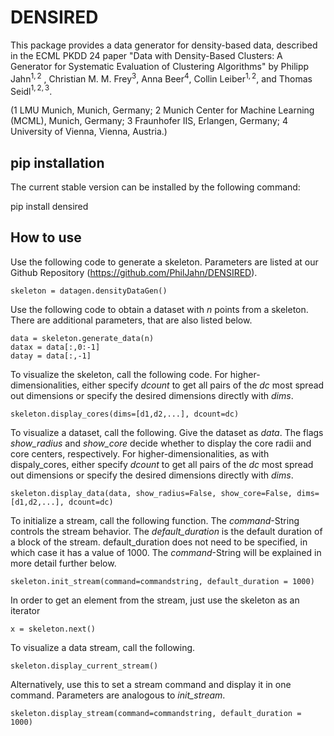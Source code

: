 # DENSIRED

This package provides a data generator for density-based data, described in the ECML PKDD 24 paper "Data with Density-Based Clusters: A Generator for Systematic Evaluation of Clustering Algorithms" by Philipp Jahn$^{1,2}$ , Christian M. M. Frey$^{3}$, Anna Beer$^{4}$, Collin Leiber$^{1,2}$, and Thomas Seidl$^{1,2,3}$.

(1 LMU Munich, Munich, Germany; 2 Munich Center for Machine Learning (MCML), Munich, Germany; 3 Fraunhofer IIS, Erlangen, Germany; 4 University of Vienna, Vienna, Austria.)

## pip installation

The current stable version can be installed by the following command:

pip install densired

## How to use

Use the following code to generate a skeleton. Parameters are listed at our Github Repository (https://github.com/PhilJahn/DENSIRED).

```
skeleton = datagen.densityDataGen()
```

Use the following code to obtain a dataset with *n* points from a skeleton. There are additional parameters, that are also listed below.

```
data = skeleton.generate_data(n)
datax = data[:,0:-1]
datay = data[:,-1]
```

To visualize the skeleton, call the following code. For higher-dimensionalities, either specify *dcount* to get all pairs of the *dc* most spread out dimensions or specify the desired dimensions directly with *dims*.
```
skeleton.display_cores(dims=[d1,d2,...], dcount=dc)
```

To visualize a dataset, call the following. Give the dataset as *data*. The flags *show_radius* and *show_core* decide whether to display the core radii and core centers, respectively. For higher-dimensionalities, as with dispaly_cores, either specify *dcount* to get all pairs of the *dc* most spread out dimensions or specify the desired dimensions directly with *dims*.
```
skeleton.display_data(data, show_radius=False, show_core=False, dims=[d1,d2,...], dcount=dc)
```

To initialize a stream, call the following function. The *command*-String controls the stream behavior. The *default_duration* is the default duration of a block of the stream. default_duration does not need to be specified, in which case it has a value of 1000. The *command*-String will be explained in more detail further below.
```
skeleton.init_stream(command=commandstring, default_duration = 1000)
```

In order to get an element from the stream, just use the skeleton as an iterator
```
x = skeleton.next()
```

To visualize a data stream, call the following.
```
skeleton.display_current_stream()
```

Alternatively, use this to set a stream command and display it in one command. Parameters are analogous to *init_stream*.
```
skeleton.display_stream(command=commandstring, default_duration = 1000)
```